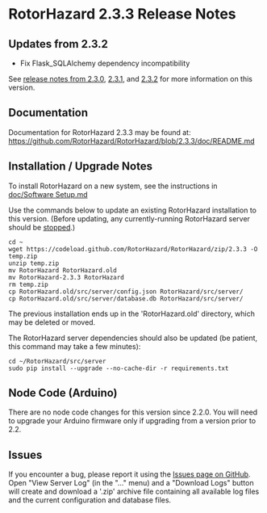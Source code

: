 # RotorHazard 2.3.3 Release Notes

## Updates from 2.3.2

 * Fix Flask_SQLAlchemy dependency incompatibility

See [release notes from 2.3.0](https://github.com/RotorHazard/RotorHazard/releases/tag/2.3.0), [2.3.1](https://github.com/RotorHazard/RotorHazard/releases/tag/2.3.1), and [2.3.2](https://github.com/RotorHazard/RotorHazard/releases/tag/2.3.2) for more information on this version.
<a name="documentation"></a>
## Documentation

Documentation for RotorHazard 2.3.3 may be found at:
https://github.com/RotorHazard/RotorHazard/blob/2.3.3/doc/README.md

## Installation / Upgrade Notes

To install RotorHazard on a new system, see the instructions in [doc/Software Setup.md](https://github.com/RotorHazard/RotorHazard/blob/2.3.3/doc/Software%20Setup.md)

Use the commands below to update an existing RotorHazard installation to this version. (Before updating, any currently-running RotorHazard server should be [stopped](https://github.com/RotorHazard/RotorHazard/blob/2.3.3/doc/Software%20Setup.md#updating-an-existing-installation).)
```
cd ~
wget https://codeload.github.com/RotorHazard/RotorHazard/zip/2.3.3 -O temp.zip
unzip temp.zip
mv RotorHazard RotorHazard.old
mv RotorHazard-2.3.3 RotorHazard
rm temp.zip
cp RotorHazard.old/src/server/config.json RotorHazard/src/server/
cp RotorHazard.old/src/server/database.db RotorHazard/src/server/
```
The previous installation ends up in the 'RotorHazard.old' directory, which may be deleted or moved.

The RotorHazard server dependencies should also be updated (be patient, this command may take a few minutes):
```
cd ~/RotorHazard/src/server
sudo pip install --upgrade --no-cache-dir -r requirements.txt
```

## Node Code (Arduino)
There are no node code changes for this version since 2.2.0. You will need to upgrade your Arduino firmware only if upgrading from a version prior to 2.2.

## Issues
If you encounter a bug, please report it using the [Issues page on GitHub](https://github.com/RotorHazard/RotorHazard/issues). Open "View Server Log" (in the "..." menu) and a "Download Logs" button will create and download a '.zip' archive file containing all available log files and the current configuration and database files.